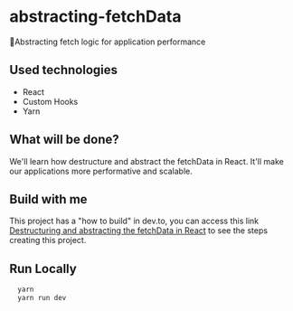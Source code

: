 # abstracting-fetchData
🚀Abstracting fetch logic for application performance

## Used technologies
- React
- Custom Hooks
- Yarn

## What will be done?
We'll learn how destructure and abstract the fetchData in React. It'll make our applications more performative and scalable.

## Build with me
This project has a "how to build" in dev.to, you can access this link [Destructuring and abstracting the fetchData in React](https://dev.to/vinibgoulart/destructuring-and-abstracting-the-fetchdata-in-react-3526) to see the steps creating this project.
## Run Locally
```bash
  yarn
  yarn run dev
```

